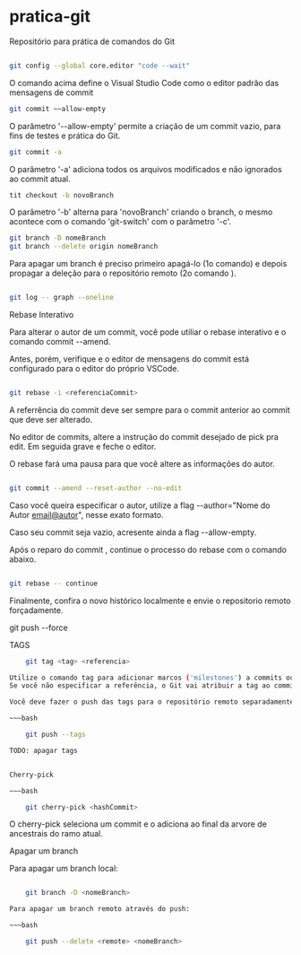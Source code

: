 # pratica-git
Repositório para prática de comandos do Git

~~~bash

git config --global core.editor "code --wait"
~~~

O comando acima define o Visual Studio Code como o editor padrão das 
mensagens de commit 

~~~bash
git commit ~~allow-empty
~~~

O parâmetro '--allow-empty' permite a criação de um commit vazio, para 
fins de testes e prática do Git.

~~~bash
git commit -a
~~~

O parâmetro '-a' adiciona todos os arquivos modificados e
não ignorados ao commit atual.

~~~bash
tit checkout -b novoBranch
~~~

O parâmetro '-b' alterna para 'novoBranch' criando o branch, o mesmo
acontece com o comando 'git-switch' com o parâmetro '-c'.

~~~bash
git branch -D nomeBranch
git branch --delete origin nomeBranch
~~~

Para apagar um branch é preciso primeiro apagá-lo (1o comando) e depois propagar
a deleção para o repositório remoto (2o comando ). 

~~~bash

git log -- graph --oneline

~~~

Rebase Interativo

Para alterar o autor de um commit, você pode utiliar o rebase interativo e o comando commit --amend.

Antes, porém, verifique e o editor de mensagens do commit está configurado para o editor do próprio VSCode.

~~~bash

git rebase -i <referenciaCommit>

~~~
A referrência do commit deve ser sempre para o commit anterior ao commit que deve ser alterado.

No editor de commits, altere a instrução do commit desejado de pick pra edit. Em seguida grave e feche o
editor.

O rebase fará uma pausa para que você altere as  informações do autor.

~~~bash 

git commit --amend --reset-author --no-edit

~~~

Caso você queira especificar o autor, utilize a flag --author="Nome do Autor <email@autor>", nesse exato
formato.

Caso seu commit seja vazio, acresente ainda a flag --allow-empty.

Após o reparo do commit , continue o processo do rebase com o comando abaixo.

~~~bash

git rebase -- continue

~~~

Finalmente, confira o novo histórico localmente e envie o repositorio remoto forçadamente.

git push --force

TAGS

~~~bash
    git tag <tag> <referencia>

Utilize o comando tag para adicionar marcos ('milestones') a commits ou outras referências no histórico do Git.
Se você não especificar a referência, o Git vai atribuir a tag ao commit apontado  por HEAD.

Você deve fazer o push das tags para o repositório remoto separadamente com a flag --tags.

~~~bash

    git push --tags

TODO: apagar tags


Cherry-pick

~~~bash

    git cherry-pick <hashCommit>

~~~

O cherry-pick seleciona um commit e o adiciona ao final da arvore de ancestrais do ramo atual.


Apagar um branch

Para apagar um branch local:

~~~bash

    git branch -D <nomeBranch>

Para apagar um branch remoto através do push:

~~~bash

    git push --delete <remote> <nomeBranch>

~~~


